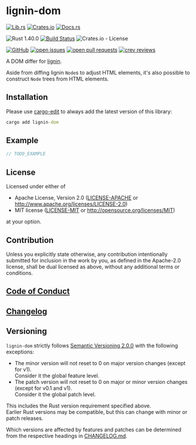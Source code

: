 # lignin-dom

[![Lib.rs](https://img.shields.io/badge/Lib.rs-*-84f)](https://lib.rs/crates/lignin-dom)
[![Crates.io](https://img.shields.io/crates/v/lignin-dom)](https://crates.io/crates/lignin-dom)
[![Docs.rs](https://docs.rs/lignin-dom/badge.svg)](https://docs.rs/crates/lignin-dom)

![Rust 1.40.0](https://img.shields.io/static/v1?logo=Rust&label=&message=1.40.0&color=grey)
[![Build Status](https://travis-ci.com/Tamschi/lignin-dom.svg?branch=unstable)](https://travis-ci.com/Tamschi/lignin-dom/branches)
![Crates.io - License](https://img.shields.io/crates/l/lignin-dom/0.0.1)

[![GitHub](https://img.shields.io/static/v1?logo=GitHub&label=&message=%20&color=grey)](https://github.com/Tamschi/lignin-dom)
[![open issues](https://img.shields.io/github/issues-raw/Tamschi/lignin-dom)](https://github.com/Tamschi/lignin-dom/issues)
[![open pull requests](https://img.shields.io/github/issues-pr-raw/Tamschi/lignin-dom)](https://github.com/Tamschi/lignin-dom/pulls)
[![crev reviews](https://web.crev.dev/rust-reviews/badge/crev_count/lignin-dom.svg)](https://web.crev.dev/rust-reviews/crate/lignin-dom/)

A DOM differ for [lignin].

Aside from diffing lignin `Node`s to adjust HTML elements, it's also possible to construct `Node` trees from HTML elements.

[lignin]: https://github.com/Tamschi/lignin

## Installation

Please use [cargo-edit](https://crates.io/crates/cargo-edit) to always add the latest version of this library:

```cmd
cargo add lignin-dom
```

## Example

```rust
// TODO_EXAMPLE
```

## License

Licensed under either of

* Apache License, Version 2.0
   ([LICENSE-APACHE](LICENSE-APACHE) or <http://www.apache.org/licenses/LICENSE-2.0>)
* MIT license
   ([LICENSE-MIT](LICENSE-MIT) or <http://opensource.org/licenses/MIT>)

at your option.

## Contribution

Unless you explicitly state otherwise, any contribution intentionally submitted
for inclusion in the work by you, as defined in the Apache-2.0 license, shall be
dual licensed as above, without any additional terms or conditions.

## [Code of Conduct](CODE_OF_CONDUCT.md)

## [Changelog](CHANGELOG.md)

## Versioning

`lignin-dom` strictly follows [Semantic Versioning 2.0.0](https://semver.org/spec/v2.0.0.html) with the following exceptions:

* The minor version will not reset to 0 on major version changes (except for v1).  
Consider it the global feature level.
* The patch version will not reset to 0 on major or minor version changes (except for v0.1 and v1).  
Consider it the global patch level.

This includes the Rust version requirement specified above.  
Earlier Rust versions may be compatible, but this can change with minor or patch releases.

Which versions are affected by features and patches can be determined from the respective headings in [CHANGELOG.md](CHANGELOG.md).
